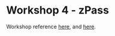 # Workshop 4 - zPass

Workshop reference [here](https://www.youtube.com/watch?v=lvQacYX-QIo), and [here](https://drive.google.com/file/d/1-H1f91VddLgIbn8Zsn2_5MDmmMfkyYcb/view).

